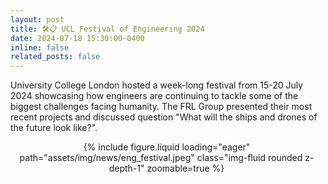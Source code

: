 ```yaml
---
layout: post
title: 🛠📋 UCL Festival of Engineering 2024 
date: 2024-07-18 15:30:00-0400
inline: false
related_posts: false
---
```


University College London hosted a week-long festival from 15-20 July 2024 showcasing how engineers are continuing to tackle some of the biggest challenges facing humanity. The FRL Group presented their most recent projects and discussed question "What will the ships and drones of the future look like?".


<div class="row mt-3" style="text-align: center; width: 500px;">
    <div class="col-sm mt-3 mt-md-0">
        {% include figure.liquid loading="eager" path="assets/img/news/eng_festival.jpeg" class="img-fluid rounded z-depth-1" zoomable=true %}
    </div>
</div>